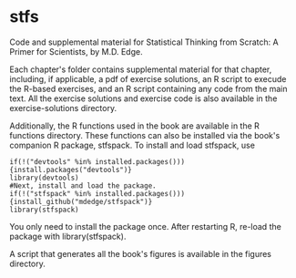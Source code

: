 # stfs
Code and supplemental material for Statistical Thinking from Scratch: A Primer for Scientists, by M.D. Edge.

Each chapter's folder contains supplemental material for that chapter, including, if applicable, a pdf of exercise solutions, an R script to execude the R-based exercises, and an R script containing any code from the main text. All the exercise solutions and exercise code is also available in the exercise-solutions directory.

Additionally, the R functions used in the book are available in the R functions directory. These functions can also be installed via the book's companion R package, stfspack. To install and load stfspack, use

```
if(!("devtools" %in% installed.packages())){install.packages("devtools")}
library(devtools) 
#Next, install and load the package.
if(!("stfspack" %in% installed.packages())){install_github("mdedge/stfspack")}
library(stfspack)
```

You only need to install the package once. After restarting R, re-load the package with library(stfspack).

A script that generates all the book's figures is available in the figures directory.
